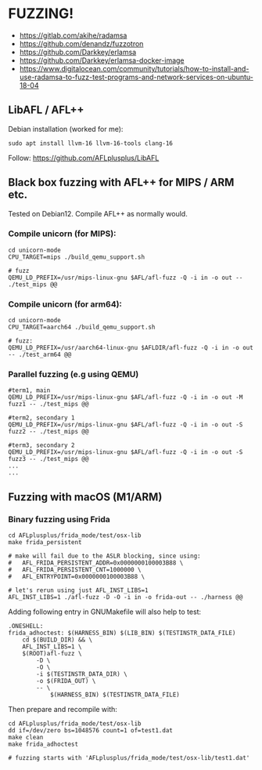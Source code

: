 # FUZZING!

* https://gitlab.com/akihe/radamsa
* https://github.com/denandz/fuzzotron
* https://github.com/Darkkey/erlamsa
* https://github.com/Darkkey/erlamsa-docker-image
* https://www.digitalocean.com/community/tutorials/how-to-install-and-use-radamsa-to-fuzz-test-programs-and-network-services-on-ubuntu-18-04


## LibAFL / AFL++
Debian installation (worked for me):

```
sudo apt install llvm-16 llvm-16-tools clang-16
```

Follow: https://github.com/AFLplusplus/LibAFL


## Black box fuzzing with AFL++ for MIPS / ARM etc.

Tested on Debian12. Compile AFL++ as normally would.

### Compile unicorn (for MIPS):
```
cd unicorn-mode
CPU_TARGET=mips ./build_qemu_support.sh

# fuzz
QEMU_LD_PREFIX=/usr/mips-linux-gnu $AFL/afl-fuzz -Q -i in -o out -- ./test_mips @@ 
```

### Compile unicorn (for arm64):
```
cd unicorn-mode
CPU_TARGET=aarch64 ./build_qemu_support.sh

# fuzz:
QEMU_LD_PREFIX=/usr/aarch64-linux-gnu $AFLDIR/afl-fuzz -Q -i in -o out -- ./test_arm64 @@
```

### Parallel fuzzing (e.g using QEMU)
```
#term1, main
QEMU_LD_PREFIX=/usr/mips-linux-gnu $AFL/afl-fuzz -Q -i in -o out -M fuzz1 -- ./test_mips @@

#term2, secondary 1
QEMU_LD_PREFIX=/usr/mips-linux-gnu $AFL/afl-fuzz -Q -i in -o out -S fuzz2 -- ./test_mips @@

#term3, secondary 2
QEMU_LD_PREFIX=/usr/mips-linux-gnu $AFL/afl-fuzz -Q -i in -o out -S fuzz3 -- ./test_mips @@
...
...
```

## Fuzzing with macOS (M1/ARM)

### Binary fuzzing using Frida
```
cd AFLplusplus/frida_mode/test/osx-lib
make frida_persistent

# make will fail due to the ASLR blocking, since using:
# 	AFL_FRIDA_PERSISTENT_ADDR=0x0000000100003B88 \
#	AFL_FRIDA_PERSISTENT_CNT=1000000 \
#	AFL_ENTRYPOINT=0x0000000100003B88 \

# let's rerun using just AFL_INST_LIBS=1
AFL_INST_LIBS=1 ./afl-fuzz -D -O -i in -o frida-out -- ./harness @@
```

Adding following entry in GNUMakefile will also help to test:
```
.ONESHELL:
frida_adhoctest: $(HARNESS_BIN) $(LIB_BIN) $(TESTINSTR_DATA_FILE)
	cd $(BUILD_DIR) && \
	AFL_INST_LIBS=1 \
	$(ROOT)afl-fuzz \
		-D \
		-O \
		-i $(TESTINSTR_DATA_DIR) \
		-o $(FRIDA_OUT) \
		-- \
			$(HARNESS_BIN) $(TESTINSTR_DATA_FILE)

```

Then prepare and recompile with:
```
cd AFLplusplus/frida_mode/test/osx-lib
dd if=/dev/zero bs=1048576 count=1 of=test1.dat
make clean
make frida_adhoctest

# fuzzing starts with 'AFLplusplus/frida_mode/test/osx-lib/test1.dat'
```
